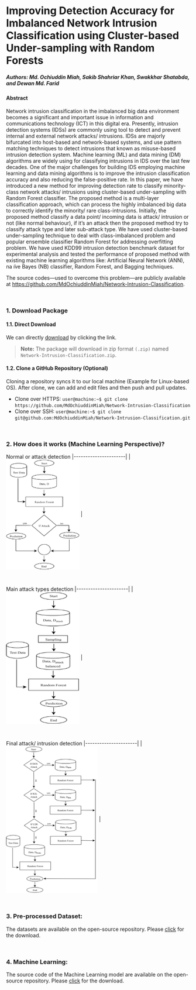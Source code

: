 # Improving Detection Accuracy for Imbalanced Network Intrusion Classification using Cluster-based Under-sampling with Random Forests
##### Authors: Md. Ochiuddin Miah, Sakib Shahriar Khan, Swakkhar Shatabda, and Dewan Md. Farid

#### Abstract
Network intrusion classification in the imbalanced big data environment becomes a significant and important issue in information and communications technology (ICT) in this digital era. Presently, intrusion detection systems (IDSs) are commonly using tool to detect and prevent internal and external network attacks/ intrusions. IDSs are majorly bifurcated into host-based and network-based systems, and use pattern matching techniques to detect intrusions that known as misuse-based intrusion detection system. Machine learning (ML) and data mining (DM) algorithms are widely using for classifying intrusions in IDS over the last few decades. One of the major challenges for building IDS employing machine learning and data mining algorithms is to improve the intrusion classification accuracy and also reducing the false-positive rate. In this paper, we have introduced a new method for improving detection rate to classify minority-class network attacks/ intrusions using cluster-based under-sampling with Random Forest classifier. The proposed method is a multi-layer classification approach, which can process the highly imbalanced big data to correctly identify the minority/ rare class-intrusions. Initially, the proposed method classify a data point/ incoming data is attack/ intrusion or not (like normal behaviour), if it’s an attack then the proposed method try to classify attack type and later sub-attack type. We have used cluster-based under-sampling technique to deal with class-imbalanced problem and popular ensemble classifier Random Forest for addressing overfitting problem. We have used KDD99 intrusion detection benchmark dataset for experimental analysis and tested the performance of proposed method with existing machine learning algorithms like: Artificial Neural Network (ANN), na ̈ıve Bayes (NB) classifier, Random Forest, and Bagging techniques.

The source codes—used to overcome this problem—are publicly available at https://github.com/MdOchiuddinMiah/Network-Intrusion-Classification.

&nbsp;

### 1. Download Package
#### 1.1. Direct Download
We can directly [download](https://minhaskamal.github.io/DownGit/#/home?url=https://github.com/MdOchiuddinMiah/Network-Intrusion-Classification) by clicking the link.

> **Note:** The package will download in zip format `(.zip)` named `Network-Intrusion-Classification.zip`.


#### 1.2. Clone a GitHub Repository (Optional)

Cloning a repository syncs it to our local machine (Example for Linux-based OS). After clone, we can add and edit files and then push and pull updates.
- Clone over HTTPS: `user@machine:~$ git clone https://github.com/MdOchiuddinMiah/Network-Intrusion-Classification`
- Clone over SSH: `user@machine:~$ git clone git@github.com:MdOchiuddinMiah/Network-Intrusion-Classification.git `

&nbsp;


### 2. How does it works (Machine Learning Perspective)?

Normal or attack detection
|----------------------|
|<img align="center" src="https://github.com/MdOchiuddinMiah/Network-Intrusion-Classification/blob/main/ids_block_1.png" width="200" height="300" /> |

&nbsp;

Main attack types detection
|----------------------|
|<img align="center" src="https://github.com/MdOchiuddinMiah/Network-Intrusion-Classification/blob/main/ids_block_2.png" width="200" height="360" /> |

&nbsp;

Final attack/ intrusion detection
|----------------------|
|<img align="center" src="https://github.com/MdOchiuddinMiah/Network-Intrusion-Classification/blob/main/ids_block_3.png" width="250" height="400" /> |

&nbsp;

### 3. Pre‑processed Dataset:

The datasets are available on the open-source repository. Please [click](https://drive.google.com/drive/folders/1GSW0KDK9r_XNaa49ZD8k7eS63z3Ebk-5) for the download.

&nbsp;

### 4. Machine Learning:
The source code of the Machine Learning model are available on the open-source repository. Please [click](https://github.com/MdOchiuddinMiah/Network-Intrusion-Classification/tree/main/Network-Intrusion-Classifier) for the download.

